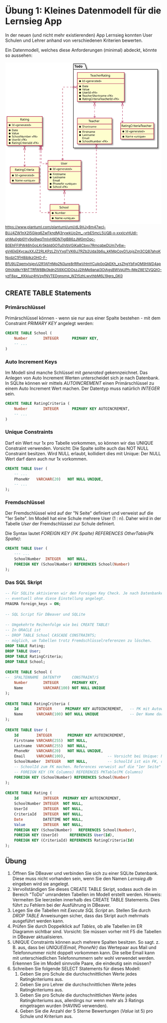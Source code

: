 # Übung 1: Kleines Datenmodell für die Lernsieg App

In der neuen (und nicht mehr existierenden) App Lernsieg konnten User Schulen und Lehrer anhand von
verschiedenen Kriterien bewerten.

Ein Datenmodell, welches diese Anforderungen (minimal) abdeckt, könnte so aussehen:

![](lernsieg_20211205_1.svg)
<sup>
https://www.plantuml.com/plantuml/uml/dL9HJy8m47wcl-BUJ4ZW1nX2I5GIeq6ZwFkndMj3rywkUo2m_-vrbE5mcL5UQB-x-xxxlcvHUdI-ohMu0gbI0Yy9oi9wqTmIvH9DN7iglB86zJMGmOqc-B0EhFFIPW46hGoLKr5kbIdGOTu0VbVGiKa8Cbxv7RmcqbeDUm7y6w-gV4EkEKycauXXJZ2RLKPzLZIVYxgTVK6lJ7RZb2Uda3b6u_kKMpCovD1JojsZm3CQ87ahoKNvdzC1FH8ibIkzOHO-F-BfU9UZqemyIsjevU2R1AFHMq2N3ure8rRRwVHmYCulp0oQkEKh_xsZhgYbFqOM9HWD4apGthiXdIkrY8hTTRfW8Bk0kdn259XiCIDOszJ2lhMp9anaI3OiAgsBWVqUPh-lMeZ8E1ZVQQtO-yzF8ax__KKkiuz4hVzpfNVTEDgnsmq_WZt5zhLwvthbM6L19gro_GK0
</sup>

## CREATE TABLE Statements

### Primärschlüssel

Primärschlüssel können - wenn sie nur aus einer Spalte bestehen - mit dem Constraint
*PRIMARY KEY* angelegt werden:

```sql
CREATE TABLE School (
    Number       INTEGER      PRIMARY KEY,
    -- ...
)
```

### Auto Increment Keys

Im Modell sind manche Schlüssel mit *generated* gekennzeichnet. Das Anlegen von Auto Increment
Werten unterscheidet sich je nach Datenbank. In SQLIte können wir mittels *AUTOINCREMENT* einen
Primärschlüssel zu einem Auto Increment Wert machen. Der Datentyp muss natürlich *INTEGER* sein.

```sql
CREATE TABLE RatingCriteria (
    Number       INTEGER      PRIMARY KEY AUTOINCREMENT,
    -- ...
)
```

### Unique Constraints

Darf ein Wert nur 1x pro Tabelle vorkommen, so können wir das UNIQUE Constraint verwenden.
Vorsicht: Die Spalte sollte auch das NOT NULL Constraint besitzen. Wird NULL erlaubt, kollidiert
dies mit Unique: Der NULL Wert darf dann auch nur 1x vorkommen.

```sql
CREATE TABLE User (
	-- ...
	PhoneNr   VARCHAR(20)   NOT NULL UNIQUE,
	-- ...
);
```

### Fremdschlüssel

Der Fremdschlüssel wird auf der "N Seite" definiert und verweist auf die "1er Seite". Im Modell
hat eine Schule mehrere User (1 : n). Daher wird in der Tabelle *User* der Fremdschlüssel zur
Schule definiert.

Die Syntax lautet *FOREIGN KEY (FK Spalte) REFERENCES OtherTable(Pk Spalte)*:

```sql
CREATE TABLE User (
	--- ...
	SchoolNumber  INTEGER   NOT NULL,
	FOREIGN KEY (SchoolNumber) REFERENCES School(Number)
);
```

### Das SQL Skript

```sql
-- Für SQLite aktivieren wir den Foreigen Key Check. Je nach Datenbankeditor wird die Datenbank
-- eventuell ohne diese Einstellung angelegt.
PRAGMA foreign_keys = ON;

-- SQL Script für DBeaver und SQLite

-- Umgekehrte Reihenfolge wie bei CREATE TABLE!
-- In ORACLE ist 
-- DROP TABLE School CASCADE CONSTRAINTS;
-- möglich, um Tabellen trotz Fremdschlüsselreferenzen zu löschen.
DROP TABLE Rating;
DROP TABLE User;
DROP TABLE RatingCriteria;
DROP TABLE School;

CREATE TABLE School (
--  SPALTENNAME  DATENTYP     CONSTRAINT/S
	Number       INTEGER      PRIMARY KEY,
	Name         VARCHAR(100) NOT NULL UNIQUE
);

CREATE TABLE RatingCriteria (
	Id        INTEGER      PRIMARY KEY AUTOINCREMENT,   -- PK mit Autowert
	Name      VARCHAR(100) NOT NULL UNIQUE              -- Der Name darf nicht mehrmals vorkommen.
);

CREATE TABLE User (
	Id        INTEGER       PRIMARY KEY AUTOINCREMENT,
	Firstname VARCHAR(255)  NOT NULL,
	Lastname  VARCHAR(255)  NOT NULL,
	PhoneNr   VARCHAR(20)   NOT NULL UNIQUE,
	Email     VARCHAR(100),                   -- Vorsicht bei Unique: NULL darf dann nur 1x vorkommen!
	SchoolNumber  INTEGER   NOT NULL,         -- SchoolId ist ein FK, daher auch ein INTEGER!
	-- SchoolId zum FK machen. References verweist auf die "1er Seite"
	-- FOREIGN KEY (FK Columns) REFERENCES PKTable(PK Columns)
	FOREIGN KEY (SchoolNumber) REFERENCES School(Number)
);

CREATE TABLE Rating (
	Id           INTEGER  PRIMARY KEY AUTOINCREMENT,
	SchoolNumber INTEGER  NOT NULL,
	UserId       INTEGER  NOT NULL,
	CriteriaId   INTEGER  NOT NULL, 
	Date         DATETIME NOT NULL,
	Value        INTEGER  NOT NULL,
	FOREIGN KEY (SchoolNumber)   REFERENCES School(Number),
	FOREIGN KEY (UserId)     REFERENCES User(Id),
	FOREIGN KEY (CriteriaId) REFERENCES RatingCriteria(Id)
);
```

## Übung

1. Öffnen Sie DBeaver und verbinden Sie sich zu einer SQLite Datenbank. Diese muss nicht
   vorhanden sein, wenn Sie den Namen *Lernsieg.db* eingeben wird sie angelegt.
2. Vervollständigen Sie dieses CREATE TABLE Skript, sodass auch die im Bereich "ToDo" umrandeten
   Tabellen im Modell erstellt werden.
   Hinweis: Vermeiten Sie leerzeilen innerhalb des CREATE TABLE Statements. Dies führt zu
   Fehlern bei der Ausführung in DBeaver.
3. Legen Sie die Tabellen mit *Execute SQL Script* an. Stellen Sie durch *DROP TABLE* Anweisungen
   sicher, dass das Skript auch mehrmals ausgeführt werden kann.
4. Prüfen Sie durch Doppelklick auf *Tables*, ob alle Tabellen im ER Diagramm sichtbar sind.
   Vorsicht: Sie müssen vorher mit F5 die Tabellen in DBeaver aktualisieren.
5. UNIQUE Constraints können auch mehrere Spalten besitzen. So sagt. z. B. aus, dass
   bei *UNIQUE(Email, PhoneNr)* das Wertepaar aus Mail und Telefonnummer nicht doppelt
   vorkommen kann. Die selbe Email kann mit unterschiedlichen Telefonnummern sehr wohl
   verwendet werden. Erkennen Sie im Modell sinnvolle Paare, die eindeutig sein müssen?
6. Schreiben Sie folgende SELECT Statements für dieses Modell:
   1. Geben Sie pro Schule die durchschnittlichen Werte jedes Ratingkriteriums aus.
   2. Geben Sie pro Lehrer die durchschnittlichen Werte jedes Ratingkriteriums aus.
   3. Geben Sie pro Schule die durchschnittlichen Werte jedes Ratingkriteriums aus, allerdings nur
      wenn mehr als 3 Ratings eingetragen wurden (HAVING verwenden).
   4. Geben Sie die Anzahl der 5 Sterne Bewertungen (*Value* ist 5) pro Schule und Kriterium aus.